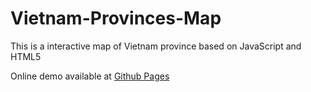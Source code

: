 # Vietnam-Provinces-Map
This is a interactive map of Vietnam province based on JavaScript and HTML5

Online demo available at [Github Pages](http://vietvudanh.github.io/Vietnam-Provinces-Map/)

